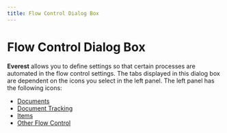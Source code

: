 ```yaml
---
title: Flow Control Dialog Box
---
```


# Flow Control Dialog Box


**Everest** allows you to define  settings so that certain processes are automated in the flow control settings.  The tabs displayed in this dialog box are dependent on the icons you select  in the left panel. The left panel has the following icons:

- [Documents]({{site.bp_baseurl}}/flow-ctrl/ctrl/opt/flow_control_setup_dialog_box_step_by_step_bp.html)
- [Document  Tracking]({{site.bp_baseurl}}/document-tracking/document_tracking_bp.html)
- [Items]({{site.mi_chm}}/item-preferences/item-flow-control/the_flow_control_setup_dialog_box_wm.html)
- [Other  Flow Control]({{site.bp_baseurl}}/other-flow-control/the-other-flow-control-dialog-box/other_flow_control_dialog_box_step_by_step.html)

